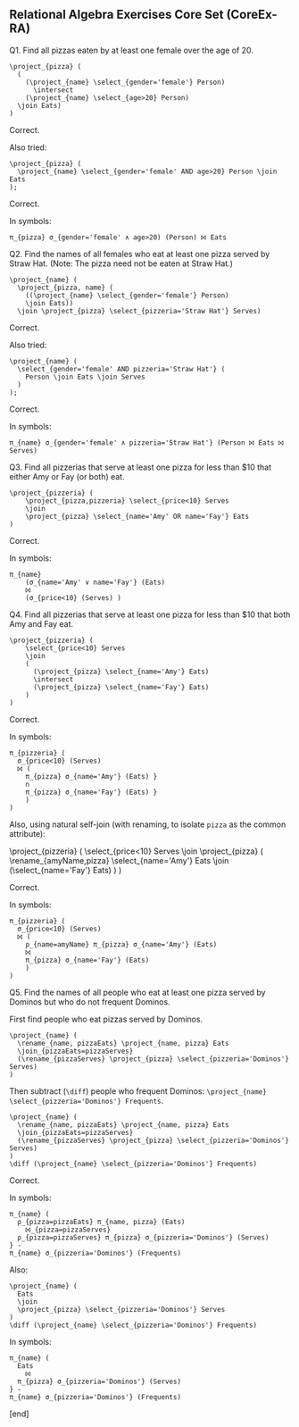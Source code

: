 ## Relational Algebra Exercises Core Set (CoreEx-RA)

Q1. Find all pizzas eaten by at least one female over the age of 20. 

~~~
\project_{pizza} (
  (
    (\project_{name} \select_{gender='female'} Person)
      \intersect
    (\project_{name} \select_{age>20} Person)
  \join Eats)
)
~~~

Correct.

Also tried:

~~~
\project_{pizza} (
  \project_{name} \select_{gender='female' AND age>20} Person \join Eats
);
~~~

Correct.

In symbols:

    π_{pizza} σ_{gender='female' ∧ age>20) (Person) ⨝ Eats

Q2. Find the names of all females who eat at least one pizza served by Straw Hat. (Note: The pizza need not be eaten at Straw Hat.)

~~~
\project_{name} (
  \project_{pizza, name} (
    ((\project_{name} \select_{gender='female'} Person)
    \join Eats))
  \join \project_{pizza} \select_{pizzeria='Straw Hat'} Serves)
~~~

Correct.

Also tried:

~~~
\project_{name} (
  \select_{gender='female' AND pizzeria='Straw Hat'} (
    Person \join Eats \join Serves
  )
);
~~~

Correct.

In symbols:

    π_{name} σ_{gender='female' ∧ pizzeria='Straw Hat'} (Person ⨝ Eats ⨝ Serves)

Q3. Find all pizzerias that serve at least one pizza for less than $10 that either Amy or Fay (or both) eat. 

~~~
\project_{pizzeria} (
    \project_{pizza,pizzeria} \select_{price<10} Serves
    \join
    \project_{pizza} \select_{name='Amy' OR name='Fay'} Eats
)
~~~

Correct.

In symbols:

    π_{name} 
        (σ_{name='Amy' ∨ name='Fay'} (Eats) 
        ⨝ 
        (σ_{price<10} (Serves) )

Q4. Find all pizzerias that serve at least one pizza for less than $10 that both Amy and Fay eat. 

~~~
\project_{pizzeria} (
    \select_{price<10} Serves
    \join
    (
      (\project_{pizza} \select_{name='Amy'} Eats)
      \intersect
      (\project_{pizza} \select_{name='Fay'} Eats)
    )
)
~~~

Correct.

In symbols:

    π_{pizzeria} (
      σ_{price<10} (Serves)
      ⨝ (
        π_{pizza} σ_{name='Amy'} (Eats) }
        ∩ 
        π_{pizza} σ_{name='Fay'} (Eats) }
        )
    )

Also, using natural self-join (with renaming, to isolate `pizza` as the common attribute):

\project_{pizzeria} (
    \select_{price<10} Serves
    \join 
      \project_{pizza} (
      \rename_{amyName,pizza} \select_{name='Amy'} Eats
      \join
      (\select_{name='Fay'} Eats)
      )
)

Correct.

In symbols:

    π_{pizzeria} (
      σ_{price<10} (Serves)
      ⨝ (
        ρ_{name=amyName} π_{pizza} σ_{name='Amy'} (Eats)
        ⨝ 
        π_{pizza} σ_{name='Fay'} (Eats) 
        )
    )

Q5. Find the names of all people who eat at least one pizza served by Dominos but who do not frequent Dominos. 

First find people who eat pizzas served by Dominos.

~~~
\project_{name} (
  \rename_{name, pizzaEats} \project_{name, pizza} Eats 
  \join_{pizzaEats=pizzaServes}
  (\rename_{pizzaServes} \project_{pizza} \select_{pizzeria='Dominos'} Serves)
)
~~~

Then subtract (`\diff`) people who frequent Dominos: `\project_{name} \select_{pizzeria='Dominos'} Frequents`.

~~~
\project_{name} (
  \rename_{name, pizzaEats} \project_{name, pizza} Eats 
  \join_{pizzaEats=pizzaServes}
  (\rename_{pizzaServes} \project_{pizza} \select_{pizzeria='Dominos'} Serves)
)
\diff (\project_{name} \select_{pizzeria='Dominos'} Frequents)
~~~

Correct.

In symbols:

    π_{name} (
      ρ_{pizza=pizzaEats} π_{name, pizza} (Eats)
        ⨝_{pizza=pizzaServes}
      ρ_{pizza=pizzaServes} π_{pizza} σ_{pizzeria='Dominos'} (Serves)
    } - 
    π_{name} σ_{pizzeria='Dominos'} (Frequents)

Also:

~~~
\project_{name} (
  Eats 
  \join
  \project_{pizza} \select_{pizzeria='Dominos'} Serves
)
\diff (\project_{name} \select_{pizzeria='Dominos'} Frequents)
~~~

In symbols:

    π_{name} (
      Eats
        ⨝
      π_{pizza} σ_{pizzeria='Dominos'} (Serves)
    } -
    π_{name} σ_{pizzeria='Dominos'} (Frequents)

[end]

